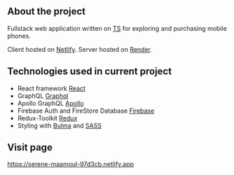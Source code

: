 ## About the project

Fullstack web application written on [TS](https://www.typescriptlang.org/) for exploring and purchasing mobile phones.

Client hosted on [Netlify](https://app.netlify.com).
Server hosted on [Render](https://render.com).

## Technologies used in current project

- React framework [React](https://react.dev/)
- GraphQL [Graphql](https://graphql.org/)
- Apollo GraphQL [Apollo](https://www.apollographql.com/)
- Firebase Auth and FireStore Database [Firebase](https://firebase.google.com/)
- Redux-Toolkit [Redux](https://redux-toolkit.js.org/)
- Styling with [Bulma](https://bulma.io/) and [SASS](https://sass-lang.com/)

## Visit page

https://serene-maamoul-97d3cb.netlify.app
